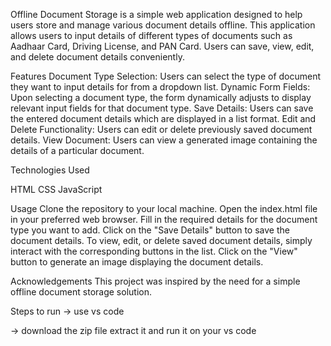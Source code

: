 Offline Document Storage is a simple web application designed to help users store and manage various document details offline. This application allows users to input details of different types of documents such as Aadhaar Card, Driving License, and PAN Card. Users can save, view, edit, and delete document details conveniently.

Features Document Type Selection: Users can select the type of document they want to input details for from a dropdown list. Dynamic Form Fields: Upon selecting a document type, the form dynamically adjusts to display relevant input fields for that document type. Save Details: Users can save the entered document details which are displayed in a list format. Edit and Delete Functionality: Users can edit or delete previously saved document details. View Document: Users can view a generated image containing the details of a particular document.

Technologies Used

HTML CSS JavaScript

Usage Clone the repository to your local machine. Open the index.html file in your preferred web browser. Fill in the required details for the document type you want to add. Click on the "Save Details" button to save the document details. To view, edit, or delete saved document details, simply interact with the corresponding buttons in the list. Click on the "View" button to generate an image displaying the document details.

Acknowledgements This project was inspired by the need for a simple offline document storage solution.

Steps to run -> use vs code

-> download the zip file extract it and run it on your vs code
